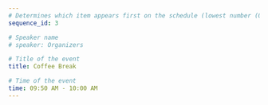 ```yaml
---
# Determines which item appears first on the schedule (lowest number (0) appears first)
sequence_id: 3

# Speaker name
# speaker: Organizers

# Title of the event
title: Coffee Break

# Time of the event
time: 09:50 AM - 10:00 AM
---
```

